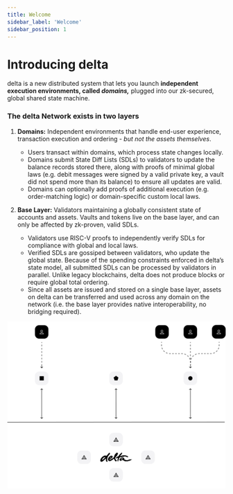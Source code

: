 ```yaml
---
title: Welcome
sidebar_label: 'Welcome'
sidebar_position: 1
---
```


# Introducing delta

delta is a new distributed system that lets you launch **independent execution environments, called *domains,*** plugged into our zk-secured, global shared state machine. 

### The delta Network exists in two layers
1. **Domains:** Independent environments that handle end-user experience, transaction execution and ordering - *but not the assets themselves*.
    - Users transact within domains, which process state changes locally.
    - Domains submit State Diff Lists (SDLs) to validators to update the balance records stored there, along with proofs of minimal global laws (e.g. debit messages were signed by a valid private key, a vault did not spend more than its balance) to ensure all updates are valid.
    - Domains can optionally add proofs of additional execution (e.g. order-matching logic) or domain-specific custom local laws.

2. **Base Layer:** Validators maintaining a globally consistent state of accounts and assets. Vaults and tokens live on the base layer, and can only be affected by zk-proven, valid SDLs.
    - Validators use RISC-V proofs to independently verify SDLs for compliance with global and local laws.
    - Verified SDLs are gossiped between validators, who update the global state. Because of the spending constraints enforced in delta’s state model, all submitted SDLs can be processed by validators in parallel. Unlike legacy blockchains, delta does not produce blocks or require global total ordering.
    - Since all assets are issued and stored on a single base layer, assets on delta can be transferred and used across any domain on the network (i.e. the base layer provides native interoperability, no bridging required).
    
<div className="invertable-diagram">

![delta High Level Diagram](/img/delta_high_level_light.png)

</div>